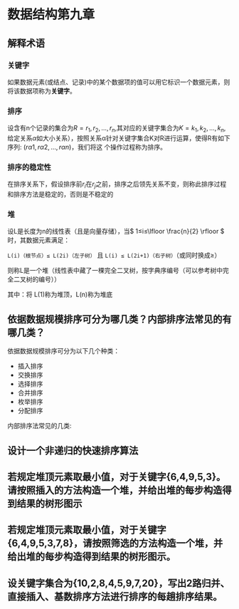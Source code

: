 # 数据结构第九章

## 解释术语

### 关键字

如果数据元素(或结点、记录)中的某个数据项的值可以用它标识一个数据元素，则将该数据项称为**关键字**。

### 排序

设含有n个记录的集合为$R={r_1,r_2,…,r_n}$,其对应的关键字集合为$K={k_1,k_2,…,k_n}$,给定关系$\alpha$如大小关系），按照关系α针对关键字集合K对R进行运算，使得R有如下序列: $(r\alpha1, r\alpha2 ,…, r\alpha n)$，我们将这 个操作过程称为排序。 

### 排序的稳定性

在排序关系下，假设排序前$r_i$在$r_j$之前，排序之后领先关系不变，则称此排序过程和排序方法是稳定的，否则是不稳定的

### 堆

设L是长度为n的线性表（且是向量存储），当$ 1≤i≤\lfloor \frac{n}{2} \rfloor $ 时，其数据元素满足：

`L(i)（根节点）≤ L(2i)（左子树）`  且 `L(i) ≤ L(2i+1)（右子树）`（或同时换成≥）

则称L是一个堆（线性表中藏了一棵完全二叉树，按字典序编号（可以参考树中完全二叉树的编号））

其中：将  L(1)称为堆顶，L(n)称为堆底

## 依据数据规模排序可分为哪几类？内部排序法常见的有哪几类？

依据数据规模排序可分为以下几个种类：

- 插入排序
- 交换排序
- 选择排序
- 合并排序
- 枚举排序
- 分配排序

内部排序法常见的几类:



## 设计一个非递归的快速排序算法



## 若规定堆顶元素取最小值，对于关键字{6,4,9,5,3}。请按照插入的方法构造一个堆，并给出堆的每步构造得到结果的树形图示

## 若规定堆顶元素取最小值，对于关键字{6,4,9,5,3,7,8}，请按照筛选的方法构造一个堆，并给出堆的每步构造得到结果的树形图示。

## 设关键字集合为{10,2,8,4,5,9,7,20}，写出2路归并、直接插入、基数排序方法进行排序的每趟排序结果。